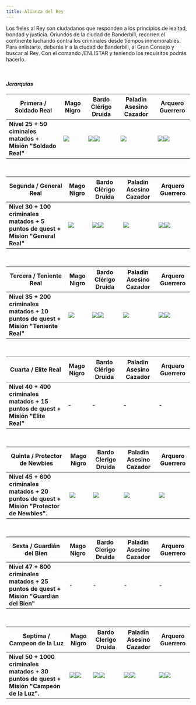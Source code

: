 ```yaml
---
title: Alianza del Rey
---
```


Los fieles al Rey son ciudadanos que responden a los principios de lealtad, bondad y justicia. Oriundos de la ciudad de Banderbill, recorren el continente luchando contra los criminales desde tiempos inmemorables. Para enlistarte, deberás ir a la ciudad de Banderbill, al Gran Consejo y buscar al Rey. Con el comando /ENLISTAR y teniendo los requisitos podrás hacerlo.

<br />

#### **_Jerarquías_**

| **Primera / Soldado Real** | **Mago Nigro** | **Bardo Clérigo Druida** | **Paladin Asesino Cazador** | **Arquero Guerrero** |
| --- | --- | --- | --- | --- |
| **Nivel 25 + 50 ciminales matados + Misión "Soldado Real"** | ![](images/alianza_del_rey/MAGICOS1.bmp) | ![](images/alianza_del_rey/BARDOCLERO1.bmp)**![](images/alianza_del_rey/BARDOCLERO1E.bmp)** | ![](images/alianza_del_rey/ARQGUERRE1.bmp) | ![](images/alianza_del_rey/pala%20guerre%20caza1.bmp)![](images/alianza_del_rey/arquerenano%201.png) |

  <br />

| **Segunda / General Real** | **Mago Nigro** | **Bardo Clérigo Druida** | **Paladin Asesino Cazador** | **Arquero Guerrero** |
| --- | --- | --- | --- | --- |
| **Nivel 30 + 100 criminales matados + 5 puntos de quest + Misión "General Real"** | ![](images/alianza_del_rey/MAGICOS2.bmp) | ![](images/alianza_del_rey/BARDOCLERO2.bmp)![](images/alianza_del_rey/tercera%20bardos%20enanos.png) | ![](images/alianza_del_rey/ARQGUERRE2.bmp) | ![](images/alianza_del_rey/palaguerrecaza%203.bmp)![](images/alianza_del_rey/arquer%20enano%202.png) |

  <br />

| **Tercera / Teniente Real** | **Mago Nigro** | **Bardo Clérigo Druida** | **Paladin Asesino Cazador** | **Arquero Guerrero** |
| --- | --- | --- | --- | --- |
| **Nivel 35 + 200 criminales matados + 10 puntos de quest + Misión "Teniente Real"** | ![](images/alianza_del_rey/MAGICOS3.bmp) | ![](images/alianza_del_rey/BARDOCLERO3.bmp)![](images/alianza_del_rey/BARDOCLERO3E.bmp) | ![](images/alianza_del_rey/ARQGUERRE3.bmp) | ![](images/alianza_del_rey/aquero3.png)![](images/alianza_del_rey/arquer%20enano%203.png) |

<br />
  

| **Cuarta / Elite Real** | **Mago Nigro** | **Bardo Clérigo Druida** | **Paladin Asesino Cazador** | **Arquero Guerrero** |
| --- | --- | --- | --- | --- |
| **Nivel 40 + 400 criminales matados + 15 puntos de quest + Misión "Elite Real"** | -   | -   | -   | -   |

  <br />

| **Quinta / Protector de Newbies** | **Mago Nigro** | **Bardo Clerigo Druida** | **Paladin Asesino Cazador** | **Arquero Guerrero** |
| --- | --- | --- | --- | --- |
| **Nivel 45 + 600 criminales matados + 20 puntos de quest + Misión "Protector de Newbies".** | ![](images/alianza_del_rey/5ta%20todos.png) | ![](images/alianza_del_rey/5ta%20todos.png) | ![](images/alianza_del_rey/5ta%20todos.png) | ![](images/alianza_del_rey/5ta%20todos.png) |

  <br />

| **Sexta / Guardián del Bien** | **Mago Nigro** | **Bardo Clerigo Druida** | **Paladin Asesino Cazador** | **Arquero Guerrero** |
| --- | --- | --- | --- | --- |
| **Nivel 47 + 800 criminales matados + 25 puntos de quest + Misión "Guardián del Bien"** | -   | -   | -   | -   |

  <br />

| **Septima / Campeon de la Luz** | **Mago Nigro** | **Bardo Clerigo Druida** | **Paladin Asesino Cazador** | **Arquero Guerrero** |
| --- | --- | --- | --- | --- |
| **Nivel 50 + 1000 criminales matados + 30 puntos de quest + Misión "Campeón de la Luz".** | ![](images/alianza_del_rey/mn_septima_h.png)![](images/alianza_del_rey/ultimamagronigro.png) | ![](images/alianza_del_rey/bardos_septima_h.png)![](images/alianza_del_rey/bardos_septima_e.png) | ![](images/alianza_del_rey/pac_septima_h.png)![](images/alianza_del_rey/pac_septima_e.png) | ![](images/alianza_del_rey/arquero%20ultima.png)![](images/alianza_del_rey/arquer%20enano%20ultima.png) |
